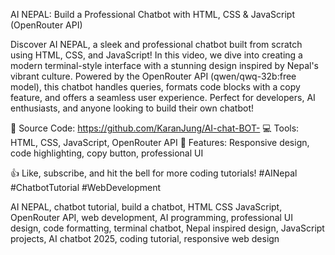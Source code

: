 AI NEPAL: Build a Professional Chatbot with HTML, CSS & JavaScript (OpenRouter API)

Discover AI NEPAL, a sleek and professional chatbot built from scratch using HTML, CSS, and JavaScript! In this video, we dive into creating a modern terminal-style interface with a stunning design inspired by Nepal's vibrant culture. Powered by the OpenRouter API (qwen/qwq-32b:free model), this chatbot handles queries, formats code blocks with a copy feature, and offers a seamless user experience. Perfect for developers, AI enthusiasts, and anyone looking to build their own chatbot!

🔗 Source Code: https://github.com/KaranJung/AI-chat-BOT-
💻 Tools: HTML, CSS, JavaScript, OpenRouter API
🎨 Features: Responsive design, code highlighting, copy button, professional UI

👍 Like, subscribe, and hit the bell for more coding tutorials!
#AINepal #ChatbotTutorial #WebDevelopment


AI NEPAL, chatbot tutorial, build a chatbot, HTML CSS JavaScript, OpenRouter API, web development, AI programming, professional UI design, code formatting, terminal chatbot, Nepal inspired design, JavaScript projects, AI chatbot 2025, coding tutorial, responsive web design
